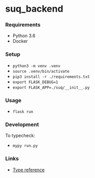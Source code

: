 # suq_backend

### Requirements

- Python 3.6
- Docker

### Setup

- `python3 -m venv .venv`
- `source .venv/bin/activate`
- `pip3 install -r ./requirements.txt`
- `export FLASK_DEBUG=1`
- `export FLASK_APP=./suq/__init__.py`

### Usage

- `flask run`

### Development

To typecheck:

- `mypy run.py`

### Links

- [Type reference](https://docs.python.org/3/library/typing.html)
